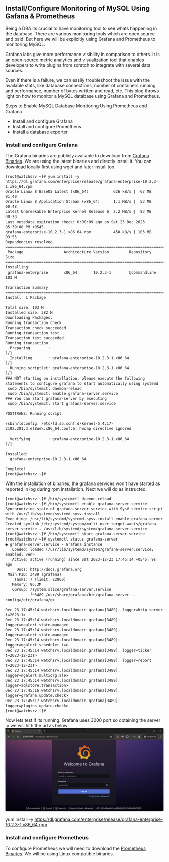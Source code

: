 ## Install/Configure Monitoring of MySQL Using Gafana & Prometheus

Being a DBA its crucial to have monitoring tool to see whats happening in the database. There are various monitoring tools which are open source and paid. But here we will be explicitly using Grafana and Prometheus to monitoring MySQL.

Grafana labs give more performance visibility in comparison to others. It is an open-source metric analytics and visualization tool that enables developers to write plugins from scratch to integrate with several data sources.

Even if there is a failure, we can easily troubleshoot the issue with the available stats, like database connections, number of containers running and performance, number of bytes written and read, etc. This blog throws light on how to monitor a MySQL database using Grafana and Prometheus.

Steps to Enable MySQL Database Monitoring Using Prometheus and Grafana
* Install and configure Grafana
* Install and configure Prometheus
* Install a database exporter

### Install and configure Grafana

The Grafana binaries are publicly available to download from [Grafana Binaries](https://grafana.com/grafana/download). We are using the latest binaries and directly install it. You can download locally first using wget and later install too.
```
[root@watchsrv ~]# yum install -y https://dl.grafana.com/enterprise/release/grafana-enterprise-10.2.3-1.x86_64.rpm
Oracle Linux 8 BaseOS Latest (x86_64)           626 kB/s |  67 MB     01:49
Oracle Linux 8 Application Stream (x86_64)      1.1 MB/s |  53 MB     00:48
Latest Unbreakable Enterprise Kernel Release 6  2.2 MB/s |  83 MB     00:38
Last metadata expiration check: 0:00:09 ago on Sat 23 Dec 2023 05:39:08 PM +0545.
grafana-enterprise-10.2.3-1.x86_64.rpm          450 kB/s | 103 MB     03:55
Dependencies resolved.
================================================================================
 Package                  Architecture Version         Repository          Size
================================================================================
Installing:
 grafana-enterprise       x86_64       10.2.3-1        @commandline       103 M

Transaction Summary
================================================================================
Install  1 Package

Total size: 103 M
Installed size: 382 M
Downloading Packages:
Running transaction check
Transaction check succeeded.
Running transaction test
Transaction test succeeded.
Running transaction
  Preparing        :                                                        1/1
  Installing       : grafana-enterprise-10.2.3-1.x86_64                     1/1
  Running scriptlet: grafana-enterprise-10.2.3-1.x86_64                     1/1
### NOT starting on installation, please execute the following statements to configure grafana to start automatically using systemd
 sudo /bin/systemctl daemon-reload
 sudo /bin/systemctl enable grafana-server.service
### You can start grafana-server by executing
 sudo /bin/systemctl start grafana-server.service

POSTTRANS: Running script

/sbin/ldconfig: /etc/ld.so.conf.d/kernel-5.4.17-2102.201.3.el8uek.x86_64.conf:6: hwcap directive ignored

  Verifying        : grafana-enterprise-10.2.3-1.x86_64                     1/1

Installed:
  grafana-enterprise-10.2.3-1.x86_64

Complete!
[root@watchsrv ~]#
```

With the installation of binaries, the grafana services won't have started as reported in log during rpm installation. Next we will do as instructed. 
```
[root@watchsrv ~]# /bin/systemctl daemon-reload
[root@watchsrv ~]# /bin/systemctl enable grafana-server.service
Synchronizing state of grafana-server.service with SysV service script with /usr/lib/systemd/systemd-sysv-install.
Executing: /usr/lib/systemd/systemd-sysv-install enable grafana-server
Created symlink /etc/systemd/system/multi-user.target.wants/grafana-server.service → /usr/lib/systemd/system/grafana-server.service.
[root@watchsrv ~]# /bin/systemctl start grafana-server.service
[root@watchsrv ~]# systemctl status grafana-server
● grafana-server.service - Grafana instance
   Loaded: loaded (/usr/lib/systemd/system/grafana-server.service; enabled; ven>
   Active: active (running) since Sat 2023-12-23 17:45:14 +0545; 9s ago
     Docs: http://docs.grafana.org
 Main PID: 3489 (grafana)
    Tasks: 7 (limit: 22960)
   Memory: 86.3M
   CGroup: /system.slice/grafana-server.service
           └─3489 /usr/share/grafana/bin/grafana server --config=/etc/grafana/g>

Dec 23 17:45:14 watchsrv.localdomain grafana[3489]: logger=http.server t=2023-1>
Dec 23 17:45:14 watchsrv.localdomain grafana[3489]: logger=ngalert.state.manage>
Dec 23 17:45:14 watchsrv.localdomain grafana[3489]: logger=ngalert.state.manage>
Dec 23 17:45:14 watchsrv.localdomain grafana[3489]: logger=ngalert.scheduler t=>
Dec 23 17:45:14 watchsrv.localdomain grafana[3489]: logger=ticker t=2023-12-23T>
Dec 23 17:45:14 watchsrv.localdomain grafana[3489]: logger=report t=2023-12-23T>
Dec 23 17:45:14 watchsrv.localdomain grafana[3489]: logger=ngalert.multiorg.ale>
Dec 23 17:45:14 watchsrv.localdomain grafana[3489]: logger=sqlstore.transaction>
Dec 23 17:45:16 watchsrv.localdomain grafana[3489]: logger=grafana.update.check>
Dec 23 17:45:17 watchsrv.localdomain grafana[3489]: logger=plugins.update.check>
[root@watchsrv ~]#
```

Now lets test if its running. Grafana uses 3000 port so obtaining the server ip we will hith the url as below:
<img src="imgs/grafana-initial.png" alt="Grafana Initial User Interface"> 


yum install -y https://dl.grafana.com/enterprise/release/grafana-enterprise-10.2.3-1.x86_64.rpm

### Install and configure Prometheus

To configure Prometheus we will need to download the [Prometheus Binaries](https://prometheus.io/download/). We will be using Linux compatible binaries.
 